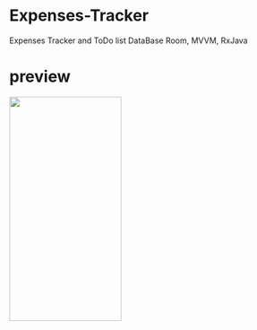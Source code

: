 # Expenses-Tracker
Expenses Tracker and ToDo list 
DataBase Room, MVVM, RxJava


# preview
<image src="https://user-images.githubusercontent.com/49236858/117585713-28fc0780-b114-11eb-9d4f-beb009b4c3a6.gif" width="200" height="400"/>
